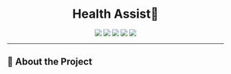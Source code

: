 <div align="center">
  <h1>Health Assist🏥</h1>
</div>

<div align="center">
    <img src="https://badgen.net/badge/Python/3.10/yellow?icon=python">
    <img src="https://badgen.net/badge/Django/4.2.7/green?icon=django">
    <img src="https://badgen.net/badge/React/18.2.0/blue?icon=react">
    <img src="https://badgen.net/badge/PostgreSQL/16.1/red?icon=postgresql">
    <img src="https://badgen.net/badge/Docker/24.0.7/white?icon=docker">
</div>

---

## 🌟 About the Project